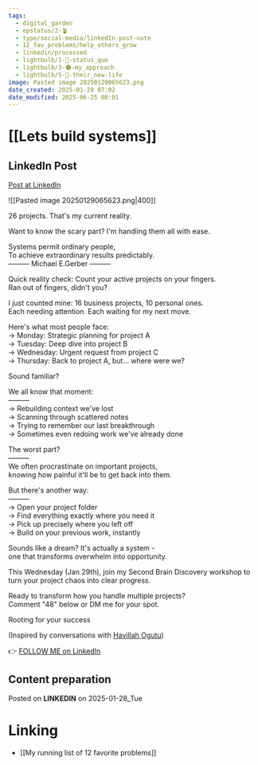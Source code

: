 ```yaml
---
tags:
  - digital_garden
  - epstatus/2-🪴
  - type/social-media/linkedIn-post-note
  - 12_fav_problems/help_others_grow
  - linkedin/processed
  - lightbulb/1-🔴-status_quo
  - lightbulb/3-🟠-my_approach
  - lightbulb/5-🔵-their_new-life
image: Pasted image 20250129065623.png
date_created: 2025-01-28 07:02
date_modified: 2025-06-25 00:01
---
```

# [[Lets build systems]]

## LinkedIn Post

[Post at LinkedIn](https://www.linkedin.com/posts/sebastiankamilli_26-projects-thats-my-current-reality-activity-7289900233872793600-iKIQ?utm_source=share&utm_medium=member_desktop)

![[Pasted image 20250129065623.png|400]]

26 projects. That's my current reality.  
  
Want to know the scary part? I'm handling them all with ease.  
  
Systems permit ordinary people,  
To achieve extraordinary results predictably.  
——— Michael E.Gerber ———  
  
Quick reality check: Count your active projects on your fingers.  
Ran out of fingers, didn't you?  
  
I just counted mine: 16 business projects, 10 personal ones.  
Each needing attention. Each waiting for my next move.  
  
Here's what most people face:  
→ Monday: Strategic planning for project A  
→ Tuesday: Deep dive into project B  
→ Wednesday: Urgent request from project C  
→ Thursday: Back to project A, but... where were we?  
  
Sound familiar?  
  
We all know that moment:  
———  
→ Rebuilding context we've lost  
→ Scanning through scattered notes  
→ Trying to remember our last breakthrough  
→ Sometimes even redoing work we've already done  

The worst part?  
———  
We often procrastinate on important projects,  
knowing how painful it'll be to get back into them.  
  
But there's another way:  
———  
→ Open your project folder  
→ Find everything exactly where you need it  
→ Pick up precisely where you left off  
→ Build on your previous work, instantly  
  
Sounds like a dream? It's actually a system -  
one that transforms overwhelm into opportunity.  
  
This Wednesday (Jan 29th), join my Second Brain Discovery workshop to turn your project chaos into clear progress.  
  
Ready to transform how you handle multiple projects?  
Comment "48" below or DM me for your spot.  

Rooting for your success  

(Inspired by conversations with [Havillah Ogutu](https://www.linkedin.com/in/havillahogutu/))

👉 [FOLLOW ME on LinkedIn](https://www.linkedin.com/comm/mynetwork/discovery-see-all?usecase=PEOPLE_FOLLOWS&followMember=sebastiankamilli)

## Content preparation

Posted on **LINKEDIN** on 2025-01-28_Tue

# Linking

+ [[My running list of 12 favorite problems]]